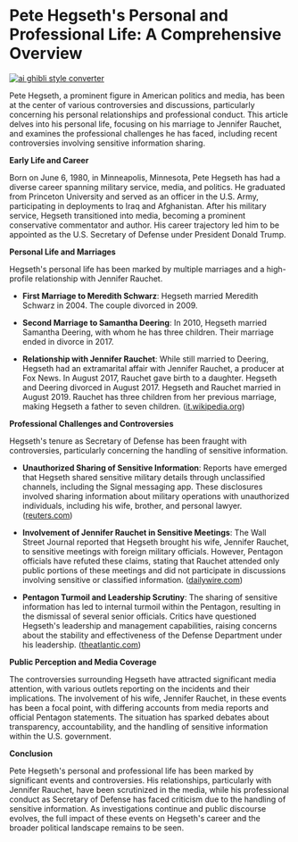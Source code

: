 # Pete Hegseth's Personal and Professional Life: A Comprehensive Overview

[![ai ghibli style converter](https://i.imgur.com/dwt8Y5G.gif)](https://witbeam.net/slzx)

Pete Hegseth, a prominent figure in American politics and media, has been at the center of various controversies and discussions, particularly concerning his personal relationships and professional conduct. This article delves into his personal life, focusing on his marriage to Jennifer Rauchet, and examines the professional challenges he has faced, including recent controversies involving sensitive information sharing.

**Early Life and Career**

Born on June 6, 1980, in Minneapolis, Minnesota, Pete Hegseth has had a diverse career spanning military service, media, and politics. He graduated from Princeton University and served as an officer in the U.S. Army, participating in deployments to Iraq and Afghanistan. After his military service, Hegseth transitioned into media, becoming a prominent conservative commentator and author. His career trajectory led him to be appointed as the U.S. Secretary of Defense under President Donald Trump.

**Personal Life and Marriages**

Hegseth's personal life has been marked by multiple marriages and a high-profile relationship with Jennifer Rauchet.

- **First Marriage to Meredith Schwarz**: Hegseth married Meredith Schwarz in 2004. The couple divorced in 2009.

- **Second Marriage to Samantha Deering**: In 2010, Hegseth married Samantha Deering, with whom he has three children. Their marriage ended in divorce in 2017.

- **Relationship with Jennifer Rauchet**: While still married to Deering, Hegseth had an extramarital affair with Jennifer Rauchet, a producer at Fox News. In August 2017, Rauchet gave birth to a daughter. Hegseth and Deering divorced in August 2017. Hegseth and Rauchet married in August 2019. Rauchet has three children from her previous marriage, making Hegseth a father to seven children. ([it.wikipedia.org](https://it.wikipedia.org/wiki/Pete_Hegseth?utm_source=openai))

**Professional Challenges and Controversies**

Hegseth's tenure as Secretary of Defense has been fraught with controversies, particularly concerning the handling of sensitive information.

- **Unauthorized Sharing of Sensitive Information**: Reports have emerged that Hegseth shared sensitive military details through unclassified channels, including the Signal messaging app. These disclosures involved sharing information about military operations with unauthorized individuals, including his wife, brother, and personal lawyer. ([reuters.com](https://www.reuters.com/world/us/defense-chief-hegseth-shared-war-plans-second-signal-chat-nyt-reports-2025-04-20/?utm_source=openai))

- **Involvement of Jennifer Rauchet in Sensitive Meetings**: The Wall Street Journal reported that Hegseth brought his wife, Jennifer Rauchet, to sensitive meetings with foreign military officials. However, Pentagon officials have refuted these claims, stating that Rauchet attended only public portions of these meetings and did not participate in discussions involving sensitive or classified information. ([dailywire.com](https://www.dailywire.com/news/pentagon-refutes-wsj-report-that-pete-hegseths-wife-attended-classified-meetings?utm_source=openai))

- **Pentagon Turmoil and Leadership Scrutiny**: The sharing of sensitive information has led to internal turmoil within the Pentagon, resulting in the dismissal of several senior officials. Critics have questioned Hegseth's leadership and management capabilities, raising concerns about the stability and effectiveness of the Defense Department under his leadership. ([theatlantic.com](https://www.theatlantic.com/politics/archive/2025/04/trump-hegseth-signal-pentagon/682531/?utm_source=openai))

**Public Perception and Media Coverage**

The controversies surrounding Hegseth have attracted significant media attention, with various outlets reporting on the incidents and their implications. The involvement of his wife, Jennifer Rauchet, in these events has been a focal point, with differing accounts from media reports and official Pentagon statements. The situation has sparked debates about transparency, accountability, and the handling of sensitive information within the U.S. government.

**Conclusion**

Pete Hegseth's personal and professional life has been marked by significant events and controversies. His relationships, particularly with Jennifer Rauchet, have been scrutinized in the media, while his professional conduct as Secretary of Defense has faced criticism due to the handling of sensitive information. As investigations continue and public discourse evolves, the full impact of these events on Hegseth's career and the broader political landscape remains to be seen.